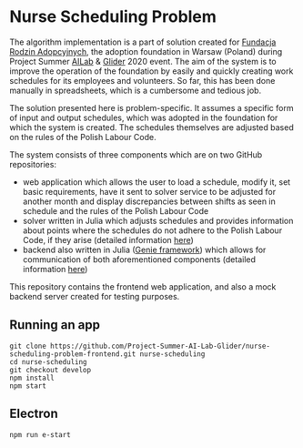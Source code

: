 # Nurse Scheduling Problem

The algorithm implementation is a part of solution created for [Fundacja Rodzin Adopcyjnych](https://adopcja.org.pl), the adoption foundation in Warsaw (Poland) during Project Summer [AILab](http://www.ailab.agh.edu.pl) & [Glider](http://www.glider.agh.edu.pl) 2020 event. The aim of the system is to improve the operation of the foundation by easily and quickly creating work schedules for its employees and volunteers. So far, this has been done manually in spreadsheets, which is a cumbersome and tedious job.

The solution presented here is problem-specific. It assumes a specific form of input and output schedules, which was adopted in the foundation for which the system is created. The schedules themselves are adjusted based on the rules of the Polish Labour Code.

The system consists of three components which are on two GitHub repositories:

- web application which allows the user to load a schedule, modify it, set basic requirements, have it sent to solver service to be adjusted for another month and display discrepancies between shifts as seen in schedule and the rules of the Polish Labour Code
- solver written in Julia which adjusts schedules and provides information about points where the schedules do not adhere to the Polish Labour Code, if they arise (detailed information [here](https://github.com/Project-Summer-AI-Lab-Glider/nurse-scheduling-problem-solver))
- backend also written in Julia ([Genie framework](https://genieframework.com/)) which allows for communication of both aforementioned components (detailed information [here](https://github.com/Project-Summer-AI-Lab-Glider/nurse-scheduling-problem-solver))

This repository contains the frontend web application, and also a mock backend server created for testing purposes.

## Running an app

```
git clone https://github.com/Project-Summer-AI-Lab-Glider/nurse-scheduling-problem-frontend.git nurse-scheduling
cd nurse-scheduling
git checkout develop
npm install
npm start
```

## Electron

```
npm run e-start
```
